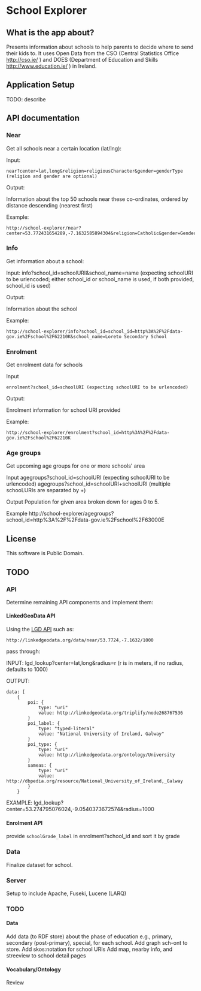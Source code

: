 # School Explorer

## What is the app about?

Presents information about schools to help parents to decide where to send their kids to. It uses Open Data from the CSO (Central Statistics Office http://cso.ie/ ) and DOES (Department of Education and Skills http://www.education.ie/ ) in Ireland.

## Application Setup

TODO: describe

## API documentation

### Near
Get all schools near a certain location (lat/lng):

Input:

	near?center=lat,long&religion=religiousCharacter&gender=genderType (religion and gender are optional)
	
Output:

Information about the top 50 schools near these co-ordinates, ordered by distance descending (nearest first)

Example:

	http://school-explorer/near?center=53.772431654289,-7.1632585894304&religion=Catholic&gender=Gender_Boys

### Info
Get information about a school:

Input:
	info?school_id=schoolURI&school_name=name (expecting schoolURI to be urlencoded; either school_id or school_name is used, if both provided, school_id is used)
	
Output:

Information about the school

Example:

	http://school-explorer/info?school_id=school_id=http%3A%2F%2Fdata-gov.ie%2Fschool%2F62210K&school_name=Loreto Secondary School

### Enrolment
Get enrolment data for schools

Input

    enrolment?school_id=schoolURI (expecting schoolURI to be urlencoded)

Output:

Enrolment information for school URI provided

Example:

    http://school-explorer/enrolment?school_id=http%3A%2F%2Fdata-gov.ie%2Fschool%2F62210K


### Age groups
Get upcoming age groups for one or more schools' area

Input
    agegroups?school_id=schoolURI (expecting schoolURI to be urlencoded)
    agegroups?school_id=schoolURI+schoolURI (multiple schooLURIs are separated by +)

Output
Population for given area broken down for ages 0 to 5.

Example
    http://school-explorer/agegroups?school_id=http%3A%2F%2Fdata-gov.ie%2Fschool%2F63000E


## License

This software is Public Domain.


## TODO

### API
Determine remaining API components and implement them:
 
#### LinkedGeoData API

Using the [LGD API](http://linkedgeodata.org/OnlineAccess/RestApi?v=klu "linkedgeodata.org : Online&nbsp;Access&nbsp;/&nbsp;Rest&nbsp;Api") such as:

	http://linkedgeodata.org/data/near/53.7724,-7.1632/1000
	
pass through:

INPUT: lgd_lookup?center=lat,long&radius=r (r is in meters, if no radius, defaults to 1000)

OUTPUT:

	data: [
		{
			poi: {
				type: "uri"
				value: http://linkedgeodata.org/triplify/node268767536
			}
			poi_label: {
				type: "typed-literal"
				value: "National University of Ireland, Galway"
			}
			poi_type: {
				type: "uri"
				value: http://linkedgeodata.org/ontology/University
			}
			sameas: {
				type: "uri"
				value: http://dbpedia.org/resource/National_University_of_Ireland,_Galway
			}
		}
		
EXAMPLE: lgd_lookup?center=53.274795076024,-9.0540373672574&radius=1000

#### Enrolment API 

provide `schoolGrade_label` in enrolment?school_id and sort it by grade

### Data
Finalize dataset for school.

### Server
Setup to include Apache, Fuseki, Lucene (LARQ)

### TODO
#### Data
Add data (to RDF store) about the phase of education e.g., primary, secondary (post-primary), special, for each school.
Add graph sch-ont to store.
Add skos:notation for school URIs
Add map, nearby info, and streeview to school detail pages

#### Vocabulary/Ontology
Review
